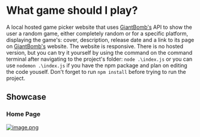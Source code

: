 # What game should I play?
A local hosted game picker website that uses [GiantBomb's](https://www.giantbomb.com/) API to show the user a random game, either completely random or for a specific platform, displaying the game's: cover, description, release date and a link to its page on [GiantBomb's](https://www.giantbomb.com/) website. The website is responsive. There is no hosted version, but you can try it yourself by using the command on the command terminal after navigating to the project's folder: `node .\index.js` or you can use `nodemon .\index.js` if you have the npm package and plan on editing the code youself. Don't forget to run `npm install` before trying to run the project.

## Showcase
### Home Page
[![image.png](https://i.postimg.cc/T2pzJ5pG/image.png)](https://postimg.cc/rz2Z8m1Y)
